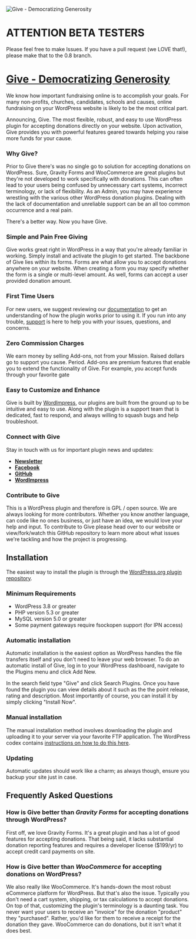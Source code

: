 ![Give - Democratizing Generosity](https://raw.githubusercontent.com/WordImpress/Give/master/assets/images/give-logo-with-faces.png)

# ATTENTION BETA TESTERS
Please feel free to make Issues. If you have a pull request (we LOVE that!), please make that to the 0.8 branch.

# [Give - Democratizing Generosity](https://givewp.com "Give - Democratizing Generosity") #

We know how important fundraising online is to accomplish your goals.  For many non-profits, churches, candidates, schools and causes, online fundraising on your WordPress website is likely to be the most critical part.

Announcing, Give. The most flexible, robust, and easy to use WordPress plugin for accepting donations directly on your website. Upon activation, Give provides you with powerful features geared towards helping you raise more funds for your cause.

### Why Give? ###

Prior to Give there's was no single go to solution for accepting donations on WordPress. Sure, Gravity Forms and WooCommerce are great plugins but they're not developed to work specifically with donations. This can often lead to your users being confused by unnecessary cart systems, incorrect terminology, or lack of flexibility. As an Admin, you may have experience wrestling with the various other WordPress donation plugins. Dealing with the lack of documentation and unreliable support can be an all too common occurrence and a real pain. 

There's a better way. Now you have Give.

### Simple and Pain Free Giving ###

Give works great right in WordPress in a way that you're already familiar in working. Simply install and activate the plugin to get started. The backbone of Give lies within its forms. Forms are what allow you to accept donations anywhere on your website. When creating a form you may specify whether the form is a single or multi-level amount. As well, forms can accept a user provided donation amount.

### First Time Users ###

For new users, we suggest reviewing our [documentation](https://givewp.com/documentation "Visit the Give docs") to get an understanding of how the plugin works prior to using it. If you run into any trouble, [support](https://givewp.com/support "Visit the Give support page") is here to help you with your issues, questions, and concerns.

### Zero Commission Charges ###

We earn money by selling Add-ons, not from your Mission. Raised dollars go to support you cause. Period. Add-ons are premium features that enable you to extend the functionality of Give. For example, you accept funds through your favorite gate

### Easy to Customize and Enhance ###

Give is built by [WordImpress](http://wordimpress.com "Visit the the developers of Give - WordImpress"), our plugins are built from the ground up to be intuitive and easy to use. Along with the plugin is a support team that is dedicated, fast to respond, and always willing to squash bugs and help troubleshoot.

### Connect with Give ###

Stay in touch with us for important plugin news and updates:

* **[Newsletter](http://eepurl.com/bggG99 "Subscribe via MailChimp")**
* **[Facebook](http://facebook.com/wpgive "Visit the Give on Facebook")**
* **[GitHub](https://github.com/WordImpress/Give "Visit the the developers of Give - WordImpress")**
* **[WordImpress](http://wordimpress.com "Visit the the developers of Give - WordImpress")**

### Contribute to Give ###

This is a WordPress plugin and therefore is GPL / open source. We are always looking for more contributors. Whether you know another language, can code like no ones business, or just have an idea, we would love your help and input. To contribute to Give please head over to our website or view/fork/watch this GitHub repository to learn more about what issues we're tackling and how the project is progressing.

## Installation ##

The easiest way to install the plugin is through the [WordPress.org plugin repository](http://wordpress.org/plugins/give "Give on the WordPress.org plugin repository"). 

### Minimum Requirements ###

* WordPress 3.8 or greater
* PHP version 5.3 or greater
* MySQL version 5.0 or greater
* Some payment gateways require fsockopen support (for IPN access)

### Automatic installation ###

Automatic installation is the easiest option as WordPress handles the file transfers itself and you don't need to leave your web browser. To do an automatic install of Give, log in to your WordPress dashboard, navigate to the Plugins menu and click Add New.

In the search field type "Give" and click Search Plugins. Once you have found the plugin you can view details about it such as the the point release, rating and description. Most importantly of course, you can install it by simply clicking "Install Now".

### Manual installation ###

The manual installation method involves downloading the plugin and uploading it to your server via your favorite FTP application. The WordPress codex contains [instructions on how to do this here](http://codex.wordpress.org/Managing_Plugins#Manual_Plugin_Installation).

### Updating ###

Automatic updates should work like a charm; as always though, ensure you backup your site just in case.

## Frequently Asked Questions ##

### How is Give better than *Gravity Forms* for accepting donations through WordPress? ###

First off, we love Gravity Forms. It's a great plugin and has a lot of good features for accepting donations. That being said, it lacks substantial donation reporting features and requires a developer license ($199/yr) to accept credit card payments on site.

### How is Give better than *WooCommerce* for accepting donations on WordPress? ###

We also really like WooCommerce. It's hands-down the most robust eCommerce platform for WordPress. But that's also the issue. Typically you don't need a cart system, shipping, or tax calculations to accept donations. On top of that, customizing the plugin's terminology is a daunting task. You never want your users to receive an "invoice" for the donation "product" they "purchased". Rather, you'd like for them to receive a receipt for the donation they gave. WooCommerce can do donations, but it isn't what it does best.